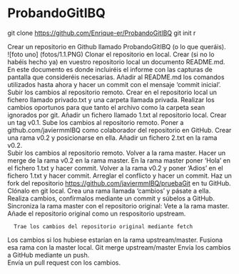 # ProbandoGitIBQ
git clone https://github.com/Enrique-er/ProbandoGitIBQ
git init
r


Crear un repositorio en Github llamado ProbandoGitIBQ (o lo que queráis).  
![foto uno] (fotos/1.1.PNG)
Clonar el repositorio en local. 
Crear (si no lo habéis hecho ya) en vuestro repositorio local un documento README.md. En este 
documento es donde incluiréis el informe con las capturas de pantalla que consideréis 
necesarias. 
Añadir al README.md los comandos utilizados hasta ahora y hacer un commit con el mensaje 
‘commit inicial’. 
Subir los cambios al repositorio remoto. 
Crear en el repositorio local un fichero llamado privado.txt y una carpeta llamada privada. 
Realizar los cambios oportunos para que tanto el archivo como la carpeta sean ignorados por git. 
Añadir un fichero llamado 1.txt al repositorio local. 
Crear un tag v0.1. 
Sube los cambios al repositorio remoto. 
Poner a github.com/javiermmIBQ como colaborador del repositorio en GitHub. 
Crear una rama v0.2 y posicionarse en ella. 
Añadir un fichero 2.txt en la rama v0.2.  
Subir los cambios al repositorio remoto. 
Volver a la rama master. 
Hacer un merge de la rama v0.2 en la rama master. 
En la rama master poner ‘Hola’ en el fichero 1.txt y hacer commit. 
Volver a la rama v0.2 y poner ‘Adios’ en el fichero 1.txt y hacer commit. 
Arreglar el conflicto y hacer un commit. 
Haz un fork del repositorio https://github.com/javiermmIBQ/pruebaGit en tu GitHub. 
Clónalo en git local. 
Crea una rama llamada ‘cambios’ y pásate a ella. 
Realiza cambios, confírmalos mediante un commit y súbelos a GitHub. 
Sincroniza la rama master con el repositorio original:
      Vete a la rama master. 
      Añade el repositorio original como un respositorio upstream. 

      Trae los cambios del repositorio original mediante fetch 

Los cambios si los hubiese estarían en la rama upstream/master. Fusiona esa rama con la master 
local. 
     Git merge upstream/master 
Envía los cambios a GitHub mediante un push.  
Envía un pull request con los cambios. 
